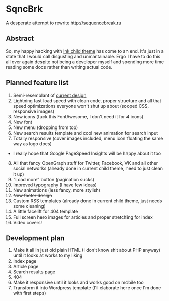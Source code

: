 # SqncBrk
A desperate attempt to rewrite http://sequencebreak.ru

## Abstract
So, my happy hacking with [Ink child theme](https://github.com/ichik/Sequence-Break) has come to an end. It's just in a state that I would call disgusting and unmantainable. Ergo I have to do this all over again despite not being a developer myself and spending more time reading some docs rather than writing actual code.

## Planned feature list
1. Semi-resemblant of [current design](http://sequencebreak.ru)
2. Lightning fast load speed with clean code, proper structure and all that speed optimizations everyone won't shut up about (scoped CSS, responsive images)
3. New icons (fuck this FontAwesome, I don't need it for 4 icons)
4. New font
5. New menu (dropping from top)
6. New search results template and cool new animation for search input
7. Totally responsive (cover images included, menu icon floating the same way as logo does)
  * I really hope that Google PageSpeed Insights will be happy about it too
8. All that fancy OpenGraph stuff for Twitter, Facebook, VK and all other social networks (already done in current child theme, need to just clean it up)
9. “Load more” button (pagination sucks)
10. Improved typography (I have few ideas)
11. New animations (less fancy, more stylish)
12. ~~New footer design~~
13. Custom RSS templates (already done in current child theme, just needs some cleaning)
14. A little facelift for 404 template
15. Full screen hero images for articles and proper stretching for index
16. Video covers!

## Development plan
1. Make it all in just old plain HTML (I don't know shit about PHP anyway) until it looks at works to my liking
 1. Index page
 2. Article page
 3. Search results page
 4. 404
2. Make it responsive until it looks and works good on mobile too
3. Transform it into Wordpress template (I'll elaborate here once I'm done with first steps)
